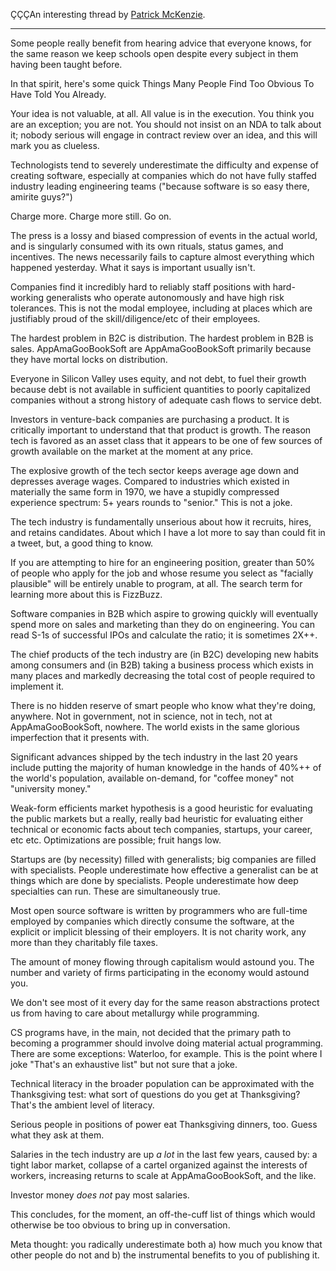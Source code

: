 ÇÇÇAn interesting thread by [Patrick McKenzie](https://twitter.com/patio11/status/936615043126370306).

---

Some people really benefit from hearing advice that everyone knows, for the same reason we keep schools open despite every subject in them having been taught before.  
  
In that spirit, here's some quick Things Many People Find Too Obvious To Have Told You Already.

Your idea is not valuable, at all. All value is in the execution. You think you are an exception; you are not. You should not insist on an NDA to talk about it; nobody serious will engage in contract review over an idea, and this will mark you as clueless.

Technologists tend to severely underestimate the difficulty and expense of creating software, especially at companies which do not have fully staffed industry leading engineering teams ("because software is so easy there, amirite guys?")  
  
Charge more. Charge more still. Go on.

The press is a lossy and biased compression of events in the actual world, and is singularly consumed with its own rituals, status games, and incentives. The news necessarily fails to capture almost everything which happened yesterday. What it says is important usually isn't.

Companies find it incredibly hard to reliably staff positions with hard-working generalists who operate autonomously and have high risk tolerances. This is not the modal employee, including at places which are justifiably proud of the skill/diligence/etc of their employees.

The hardest problem in B2C is distribution. The hardest problem in B2B is sales. AppAmaGooBookSoft are AppAmaGooBookSoft primarily because they have mortal locks on distribution.

Everyone in Silicon Valley uses equity, and not debt, to fuel their growth because debt is not available in sufficient quantities to poorly capitalized companies without a strong history of adequate cash flows to service debt.

Investors in venture-back companies are purchasing a product. It is critically important to understand that that product is growth. The reason tech is favored as an asset class that it appears to be one of few sources of growth available on the market at the moment at any price.

The explosive growth of the tech sector keeps average age down and depresses average wages. Compared to industries which existed in materially the same form in 1970, we have a stupidly compressed experience spectrum: 5+ years rounds to "senior." This is not a joke.

The tech industry is fundamentally unserious about how it recruits, hires, and retains candidates. About which I have a lot more to say than could fit in a tweet, but, a good thing to know.

If you are attempting to hire for an engineering position, greater than 50% of people who apply for the job and whose resume you select as "facially plausible" will be entirely unable to program, at all. The search term for learning more about this is FizzBuzz.

Software companies in B2B which aspire to growing quickly will eventually spend more on sales and marketing than they do on engineering. You can read S-1s of successful IPOs and calculate the ratio; it is sometimes 2X++.

The chief products of the tech industry are (in B2C) developing new habits among consumers and (in B2B) taking a business process which exists in many places and markedly decreasing the total cost of people required to implement it.

There is no hidden reserve of smart people who know what they're doing, anywhere. Not in government, not in science, not in tech, not at AppAmaGooBookSoft, nowhere. The world exists in the same glorious imperfection that it presents with.

Significant advances shipped by the tech industry in the last 20 years include putting the majority of human knowledge in the hands of 40%++ of the world's population, available on-demand, for "coffee money" not "university money."

Weak-form efficients market hypothesis is a good heuristic for evaluating the public markets but a really, really bad heuristic for evaluating either technical or economic facts about tech companies, startups, your career, etc etc. Optimizations are possible; fruit hangs low.

Startups are (by necessity) filled with generalists; big companies are filled with specialists. People underestimate how effective a generalist can be at things which are done by specialists. People underestimate how deep specialties can run. These are simultaneously true.

Most open source software is written by programmers who are full-time employed by companies which directly consume the software, at the explicit or implicit blessing of their employers. It is not charity work, any more than they charitably file taxes.

The amount of money flowing through capitalism would astound you. The number and variety of firms participating in the economy would astound you.  
  
We don't see most of it every day for the same reason abstractions protect us from having to care about metallurgy while programming.

CS programs have, in the main, not decided that the primary path to becoming a programmer should involve doing material actual programming. There are some exceptions: Waterloo, for example. This is the point where I joke "That's an exhaustive list" but not sure that a joke.

Technical literacy in the broader population can be approximated with the Thanksgiving test: what sort of questions do you get at Thanksgiving? That's the ambient level of literacy.  
  
Serious people in positions of power eat Thanksgiving dinners, too. Guess what they ask at them.

Salaries in the tech industry are up *a lot* in the last few years, caused by: a tight labor market, collapse of a cartel organized against the interests of workers, increasing returns to scale at AppAmaGooBookSoft, and the like.  
  
Investor money *does not* pay most salaries.

This concludes, for the moment, an off-the-cuff list of things which would otherwise be too obvious to bring up in conversation.  
  
Meta thought: you radically underestimate both a) how much you know that other people do not and b) the instrumental benefits to you of publishing it.